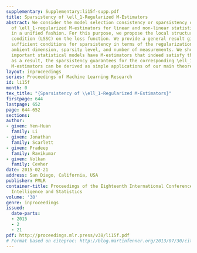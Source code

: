 ```yaml
---
supplementary: Supplementary:li15f-supp.pdf
title: Sparsistency of \ell_1-Regularized M-Estimators
abstract: We consider the model selection consistency or sparsistency of a broad set
  of \ell_1-regularized M-estimators for linear and non-linear statistical models
  in a unified fashion. For this purpose, we propose the local structured smoothness
  condition (LSSC) on the loss function. We provide a general result giving deterministic
  sufficient conditions for sparsistency in terms of the regularization parameter,
  ambient dimension, sparsity level, and number of measurements. We show that several
  important statistical models have M-estimators that indeed satisfy the LSSC, and
  as a result, the sparsistency guarantees for the corresponding \ell_1-regularized
  M-estimators can be derived as simple applications of our main theorem.
layout: inproceedings
series: Proceedings of Machine Learning Research
id: li15f
month: 0
tex_title: "{Sparsistency of \\ell_1-Regularized M-Estimators}"
firstpage: 644
lastpage: 652
page: 644-652
sections: 
author:
- given: Yen-Huan
  family: Li
- given: Jonathan
  family: Scarlett
- given: Pradeep
  family: Ravikumar
- given: Volkan
  family: Cevher
date: 2015-02-21
address: San Diego, California, USA
publisher: PMLR
container-title: Proceedings of the Eighteenth International Conference on Artificial
  Intelligence and Statistics
volume: '38'
genre: inproceedings
issued:
  date-parts:
  - 2015
  - 2
  - 21
pdf: http://proceedings.mlr.press/v38/li15f.pdf
# Format based on citeproc: http://blog.martinfenner.org/2013/07/30/citeproc-yaml-for-bibliographies/
---
```

